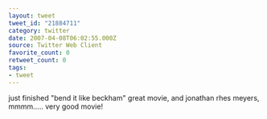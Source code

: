 ```yaml
---
layout: tweet
tweet_id: "21884711"
category: twitter
date: 2007-04-08T06:02:55.000Z
source: Twitter Web Client
favorite_count: 0
retweet_count: 0
tags:
- tweet
---
```


just finished "bend it like beckham" great movie, and jonathan rhes meyers, mmmm.....  very good movie!
